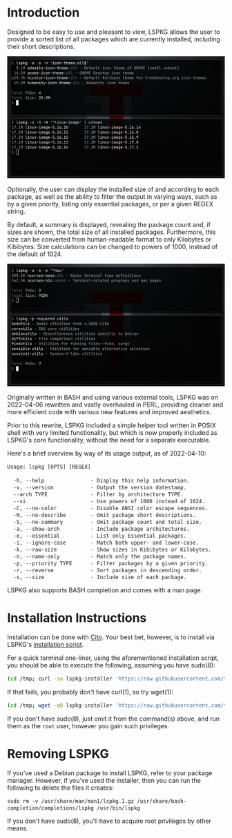 # Introduction

Designed to be easy to use and pleasant to view, LSPKG allows the user to provide a sorted list of all packages which are currently installed, including their short descriptions.

![image](screenshots/Screenshot_2022-04-07_17:15:21.jpg)

Optionally, the user can display the installed size of and according to each package, as well as the ability to filter the output in varying ways, such as by a given priority, listing only essential packages, or per a given REGEX string.

By default, a summary is displayed, revealing the package count and, if sizes are shown, the total size of all installed packages. Furthermore, this size can be converted from human-readable format to only Kilobytes or Kibibytes. Size calculations can be changed to powers of 1000, instead of the default of 1024.

![image](screenshots/Screenshot_2022-04-07_17:21:18.jpg)

Originally written in BASH and using various external tools, LSPKG was on 2022-04-06 rewritten and vastly overhauled in PERL, providing cleaner and more efficient code with various new features and improved aesthetics.

Prior to this rewrite, LSPKG included a simple helper tool written in POSIX shell with very limited functionality, but which is now properly included as LSPKG's core functionality, without the need for a separate executable.

Here's a brief overview by way of its usage output, as of 2022-04-10:

```
Usage: lspkg [OPTS] [REGEX]

  -h, --help               - Display this help information.
  -v, --version            - Output the version datestamp.
  --arch TYPE              - Filter by architecture TYPE.
  --si                     - Use powers of 1000 instead of 1024.
  -C, --no-color           - Disable ANSI color escape sequences.
  -N, --no-describe        - Omit package short descriptions.
  -S, --no-summary         - Omit package count and total size.
  -a, --show-arch          - Include package architectures.
  -e, --essential          - List only Essential packages.
  -i, --ignore-case        - Match both upper- and lower-case.
  -k, --raw-size           - Show sizes in Kibibytes or Kilobytes.
  -n, --name-only          - Match only the package names.
  -p, --priority TYPE      - Filter packages by a given priority.
  -r, --reverse            - Sort packages in descending order.
  -s, --size               - Include size of each package.
```

LSPKG also supports BASH completion and comes with a man page.

# Installation Instructions

Installation can be done with [Cito](https://github.com/terminalforlife/Extra/blob/master/source/cito). Your best bet, however, is to install via LSPKG's [installation script](https://github.com/terminalforlife/PerlProjects/blob/master/source/lspkg/lspkg-installer).

For a quick terminal one-liner, using the aforementioned installation script, you should be able to execute the following, assuming you have sudo(8):

```sh
(cd /tmp; curl -so lspkg-installer 'https://raw.githubusercontent.com/terminalforlife/PerlProjects/master/source/lspkg/lspkg-installer' && sudo \sh lspkg-installer; rm lspkg-installer)
```

If that fails, you probably don't have curl(1), so try wget(1):

```sh
(cd /tmp; wget -qO lspkg-installer 'https://raw.githubusercontent.com/terminalforlife/PerlProjects/master/source/lspkg/lspkg-installer' && sudo \sh lspkg-installer; rm lspkg-installer)
```

If you don't have sudo(8), just omit it from the command(s) above, and run them as the `root` user, however you gain such privileges.

# Removing LSPKG

If you've used a Debian package to install LSPKG, refer to your package manager. However, if you've used the installer, then you can run the following to delete the files it creates:

```
sudo rm -v /usr/share/man/man1/lspkg.1.gz /usr/share/bash-completion/completions/lspkg /usr/bin/lspkg
```

If you don't have sudo(8), you'll have to acquire root privileges by other means.
